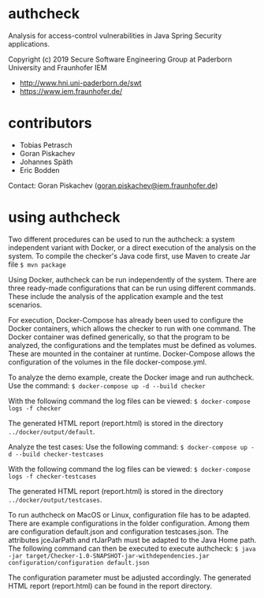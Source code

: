 # authcheck
Analysis for access-control vulnerabilities in Java Spring Security applications. 

Copyright (c) 2019 Secure Software Engineering Group at Paderborn University and Fraunhofer IEM
* http://www.hni.uni-paderborn.de/swt
* https://www.iem.fraunhofer.de/

# contributors
* Tobias Petrasch
* Goran Piskachev 
* Johannes Späth
* Eric Bodden

Contact: Goran Piskachev (goran.piskachev@iem.fraunhofer.de)

# using authcheck

Two different procedures can be used to run the authcheck: a system independent variant with Docker, or a direct execution of the analysis on the system. To compile the checker's Java code first, use Maven to create Jar file
```$ mvn package```

Using Docker, authcheck can be run independently of the system. There are three ready-made configurations that can be run using different commands. These include the analysis of the application example and the test scenarios. 

For execution, Docker-Compose has already been used to configure the Docker containers, which allows the checker to run with one command. The Docker container was defined generically, so that the program to be analyzed, the configurations and the templates must be defined as volumes. These are mounted in the container at runtime. Docker-Compose allows the configuration of the volumes in the file docker-compose.yml.

To analyze the demo example, create the Docker image and run authcheck. Use the command:
```$ docker-compose up -d --build checker ```

With the following command the log files can be viewed:
```$ docker-compose logs -f checker```

The generated HTML report (report.html) is stored in the directory ```../docker/output/default```.

Analyze the test cases:
Use the following command:
```$ docker-compose up -d --build checker-testcases```

With the following command the log files can be viewed:
```$ docker-compose logs -f checker-testcases```

The generated HTML report (report.html) is stored in the directory ```../docker/output/testcases```.

To run authcheck on MacOS or Linux, configuration file has to be adapted. There are example configurations in the folder configuration. Among them are configuration default.json and configuration testcases.json. 
The attributes jceJarPath and rtJarPath must be adapted to the Java Home path. The following command can then be executed to execute authcheck:
```$ java -jar target/Checker-1.0-SNAPSHOT-jar-withdependencies.jar configuration/configuration default.json```

The configuration parameter must be adjusted accordingly. The generated HTML report (report.html) can be found in the report directory.



